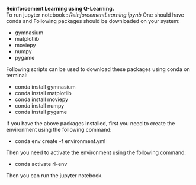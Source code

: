 **Reinforcement Learning using Q-Learning.**
<br>To run jupyter notebook : *ReinforcementLearning.ipynb* One should have conda and Following packages should be downloaded on your system:

  - gymnasium
  - matplotlib
  - moviepy
  - numpy
  - pygame

Following scripts can be used to download these packages using conda on terminal:
- conda install gymnasium
- conda install matplotlib
- conda install moviepy
- conda install numpy
- conda install pygame

If you have the above packages installed, first you need to create the environment using the following command:
- conda env create -f environment.yml

Then you need to activate the environment using the following command:
- conda activate rl-env

Then you can run the jupyter notebook.